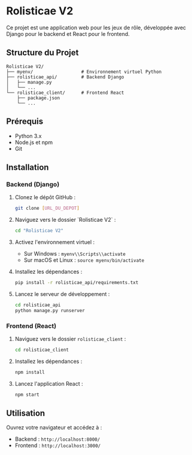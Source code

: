 # Rolisticae V2

Ce projet est une application web pour les jeux de rôle, développée avec Django pour le backend et React pour le frontend.

## Structure du Projet

```
Rolisticae V2/
├── myenv/                  # Environnement virtuel Python
├── rolisticae_api/         # Backend Django
│   ├── manage.py
│   └── ...
└── rolisticae_client/      # Frontend React
    ├── package.json
    └── ...
```

## Prérequis

- Python 3.x
- Node.js et npm
- Git

## Installation

### Backend (Django)

1. Clonez le dépôt GitHub :

    ```bash
    git clone [URL_DU_DEPOT]
    ```

2. Naviguez vers le dossier \`Rolisticae V2\` :

    ```bash
    cd "Rolisticae V2"
    ```

3. Activez l'environnement virtuel :

    - Sur Windows : `myenv\\Scripts\\activate`
    - Sur macOS et Linux : `source myenv/bin/activate`

4. Installez les dépendances :

    ```bash
    pip install -r rolisticae_api/requirements.txt
    ```

5. Lancez le serveur de développement :

    ```bash
    cd rolisticae_api
    python manage.py runserver
    ```

### Frontend (React)

1. Naviguez vers le dossier `rolisticae_client` :

    ```bash
    cd rolisticae_client
    ```

2. Installez les dépendances :

    ```bash
    npm install
    ```

3. Lancez l'application React :

    ```bash
    npm start
    ```

## Utilisation

Ouvrez votre navigateur et accédez à :

- Backend : `http://localhost:8000/`
- Frontend : `http://localhost:3000/`
